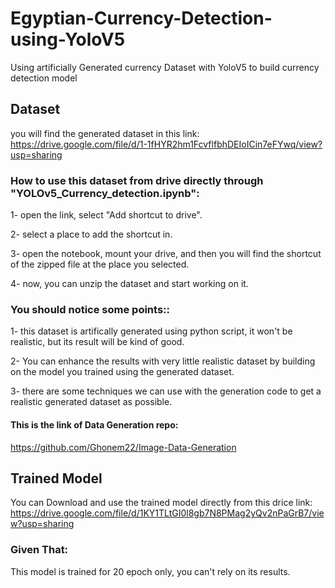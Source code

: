 # Egyptian-Currency-Detection-using-YoloV5
  Using artificially Generated currency Dataset with YoloV5 to build currency detection model 

## Dataset
   you will find the generated dataset in this link:
      https://drive.google.com/file/d/1-1fHYR2hm1FcvflfbhDEIoICin7eFYwq/view?usp=sharing





### How to use this dataset from drive directly through "YOLOv5_Currency_detection.ipynb":

   1- open the link, select "Add shortcut to drive".
   
   2- select a place to add the shortcut in.
   
   3- open the notebook, mount your drive, and then you will find the shortcut of the zipped file at the place you selected.
   
   4- now, you can unzip the dataset and start working on it.
   
    
### You should notice some points::

   1- this dataset is artifically generated using python script, it won't be realistic, but its result will be kind of good. 
   
   2- You can enhance the results with very little realistic dataset by building on the model you trained using the generated dataset.
   
   3- there are some techniques we can use with the generation code to get a realistic generated dataset as possible.
   
   #### This is the link of Data Generation repo:
   
   https://github.com/Ghonem22/Image-Data-Generation

  
  
  
  
  
## Trained Model
   You can Download and use the trained model directly from this drice link:
      https://drive.google.com/file/d/1KY1TLtGI0l8gb7N8PMag2yQv2nPaGrB7/view?usp=sharing


### Given That:
   This model is trained for 20 epoch only, you can't rely on its results.


